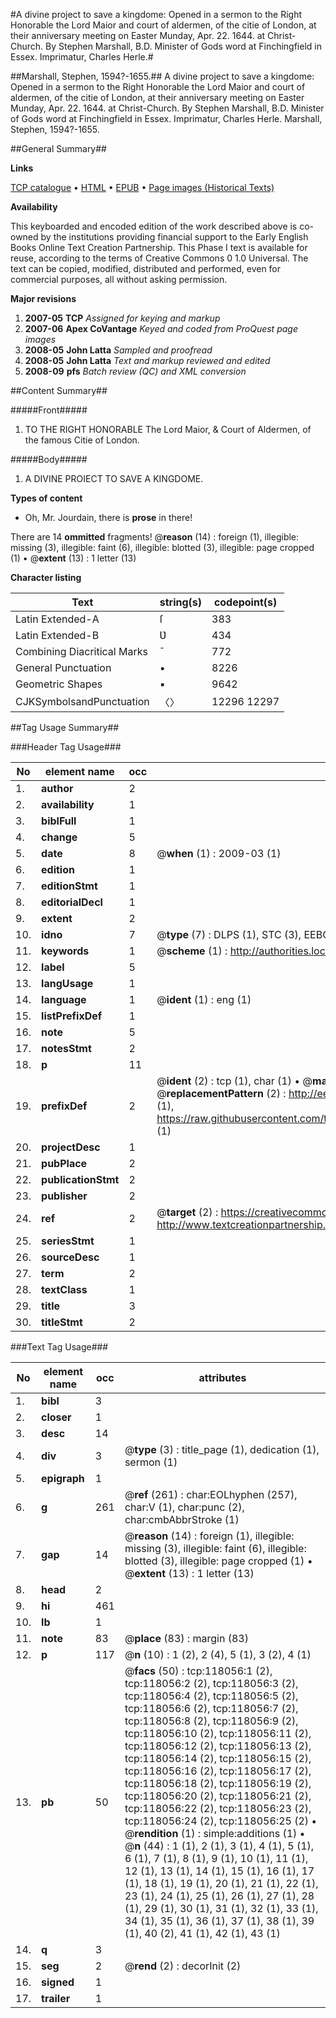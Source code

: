 #A divine project to save a kingdome: Opened in a sermon to the Right Honorable the Lord Maior and court of aldermen, of the citie of London, at their anniversary meeting on Easter Munday, Apr. 22. 1644. at Christ-Church. By Stephen Marshall, B.D. Minister of Gods word at Finchingfield in Essex. Imprimatur, Charles Herle.#

##Marshall, Stephen, 1594?-1655.##
A divine project to save a kingdome: Opened in a sermon to the Right Honorable the Lord Maior and court of aldermen, of the citie of London, at their anniversary meeting on Easter Munday, Apr. 22. 1644. at Christ-Church. By Stephen Marshall, B.D. Minister of Gods word at Finchingfield in Essex. Imprimatur, Charles Herle.
Marshall, Stephen, 1594?-1655.

##General Summary##

**Links**

[TCP catalogue](http://www.ota.ox.ac.uk/tcp/)  • 
[HTML](http://tei.it.ox.ac.uk/tcp/Texts-HTML/free/A89/A89564.html)  • 
[EPUB](http://tei.it.ox.ac.uk/tcp/Texts-EPUB/free/A89/A89564.epub) • 
[Page images (Historical Texts)](https://data.historicaltexts.jisc.ac.uk/view?pubId=eebo-99865805e&pageId=eebo-99865805e-118056-1)

**Availability**

This keyboarded and encoded edition of the
	       work described above is co-owned by the institutions
	       providing financial support to the Early English Books
	       Online Text Creation Partnership. This Phase I text is
	       available for reuse, according to the terms of Creative
	       Commons 0 1.0 Universal. The text can be copied,
	       modified, distributed and performed, even for
	       commercial purposes, all without asking permission.

**Major revisions**

1. __2007-05__ __TCP__ *Assigned for keying and markup*
1. __2007-06__ __Apex CoVantage__ *Keyed and coded from ProQuest page images*
1. __2008-05__ __John Latta__ *Sampled and proofread*
1. __2008-05__ __John Latta__ *Text and markup reviewed and edited*
1. __2008-09__ __pfs__ *Batch review (QC) and XML conversion*

##Content Summary##

#####Front#####

1. TO THE RIGHT HONORABLE The Lord Maior, & Court of Aldermen, of the famous Citie of London.

#####Body#####

1. A DIVINE PROIECT TO SAVE A KINGDOME.

**Types of content**

  * Oh, Mr. Jourdain, there is **prose** in there!

There are 14 **ommitted** fragments! 
 @__reason__ (14) : foreign (1), illegible: missing (3), illegible: faint (6), illegible: blotted (3), illegible: page cropped (1)  •  @__extent__ (13) : 1 letter (13)

**Character listing**


|Text|string(s)|codepoint(s)|
|---|---|---|
|Latin Extended-A|ſ|383|
|Latin Extended-B|Ʋ|434|
|Combining             Diacritical Marks|̄|772|
|General Punctuation|•|8226|
|Geometric Shapes|▪|9642|
|CJKSymbolsandPunctuation|〈〉|12296 12297|

##Tag Usage Summary##

###Header Tag Usage###

|No|element name|occ|attributes|
|---|---|---|---|
|1.|__author__|2||
|2.|__availability__|1||
|3.|__biblFull__|1||
|4.|__change__|5||
|5.|__date__|8| @__when__ (1) : 2009-03 (1)|
|6.|__edition__|1||
|7.|__editionStmt__|1||
|8.|__editorialDecl__|1||
|9.|__extent__|2||
|10.|__idno__|7| @__type__ (7) : DLPS (1), STC (3), EEBO-CITATION (1), PROQUEST (1), VID (1)|
|11.|__keywords__|1| @__scheme__ (1) : http://authorities.loc.gov/ (1)|
|12.|__label__|5||
|13.|__langUsage__|1||
|14.|__language__|1| @__ident__ (1) : eng (1)|
|15.|__listPrefixDef__|1||
|16.|__note__|5||
|17.|__notesStmt__|2||
|18.|__p__|11||
|19.|__prefixDef__|2| @__ident__ (2) : tcp (1), char (1)  •  @__matchPattern__ (2) : ([0-9\-]+):([0-9IVX]+) (1), (.+) (1)  •  @__replacementPattern__ (2) : http://eebo.chadwyck.com/downloadtiff?vid=$1&page=$2 (1), https://raw.githubusercontent.com/textcreationpartnership/Texts/master/tcpchars.xml#$1 (1)|
|20.|__projectDesc__|1||
|21.|__pubPlace__|2||
|22.|__publicationStmt__|2||
|23.|__publisher__|2||
|24.|__ref__|2| @__target__ (2) : https://creativecommons.org/publicdomain/zero/1.0/ (1), http://www.textcreationpartnership.org/docs/. (1)|
|25.|__seriesStmt__|1||
|26.|__sourceDesc__|1||
|27.|__term__|2||
|28.|__textClass__|1||
|29.|__title__|3||
|30.|__titleStmt__|2||


###Text Tag Usage###

|No|element name|occ|attributes|
|---|---|---|---|
|1.|__bibl__|3||
|2.|__closer__|1||
|3.|__desc__|14||
|4.|__div__|3| @__type__ (3) : title_page (1), dedication (1), sermon (1)|
|5.|__epigraph__|1||
|6.|__g__|261| @__ref__ (261) : char:EOLhyphen (257), char:V (1), char:punc (2), char:cmbAbbrStroke (1)|
|7.|__gap__|14| @__reason__ (14) : foreign (1), illegible: missing (3), illegible: faint (6), illegible: blotted (3), illegible: page cropped (1)  •  @__extent__ (13) : 1 letter (13)|
|8.|__head__|2||
|9.|__hi__|461||
|10.|__lb__|1||
|11.|__note__|83| @__place__ (83) : margin (83)|
|12.|__p__|117| @__n__ (10) : 1 (2), 2 (4), 5 (1), 3 (2), 4 (1)|
|13.|__pb__|50| @__facs__ (50) : tcp:118056:1 (2), tcp:118056:2 (2), tcp:118056:3 (2), tcp:118056:4 (2), tcp:118056:5 (2), tcp:118056:6 (2), tcp:118056:7 (2), tcp:118056:8 (2), tcp:118056:9 (2), tcp:118056:10 (2), tcp:118056:11 (2), tcp:118056:12 (2), tcp:118056:13 (2), tcp:118056:14 (2), tcp:118056:15 (2), tcp:118056:16 (2), tcp:118056:17 (2), tcp:118056:18 (2), tcp:118056:19 (2), tcp:118056:20 (2), tcp:118056:21 (2), tcp:118056:22 (2), tcp:118056:23 (2), tcp:118056:24 (2), tcp:118056:25 (2)  •  @__rendition__ (1) : simple:additions (1)  •  @__n__ (44) : 1 (1), 2 (1), 3 (1), 4 (1), 5 (1), 6 (1), 7 (1), 8 (1), 9 (1), 10 (1), 11 (1), 12 (1), 13 (1), 14 (1), 15 (1), 16 (1), 17 (1), 18 (1), 19 (1), 20 (1), 21 (1), 22 (1), 23 (1), 24 (1), 25 (1), 26 (1), 27 (1), 28 (1), 29 (1), 30 (1), 31 (1), 32 (1), 33 (1), 34 (1), 35 (1), 36 (1), 37 (1), 38 (1), 39 (1), 40 (2), 41 (1), 42 (1), 43 (1)|
|14.|__q__|3||
|15.|__seg__|2| @__rend__ (2) : decorInit (2)|
|16.|__signed__|1||
|17.|__trailer__|1||
